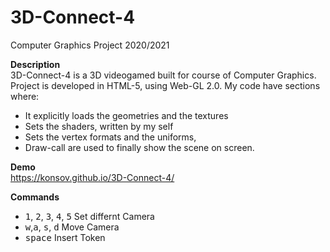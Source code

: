 # 3D-Connect-4
Computer Graphics Project 2020/2021

**Description** <br>
3D-Connect-4 is a 3D videogamed built for course of Computer Graphics. Project is developed in HTML-5, using Web-GL 2.0.
My code have sections where: 
- It explicitly loads the geometries and the textures
- Sets the shaders, written by my self
- Sets the vertex formats and the uniforms, 
- Draw-call are used to finally show the scene on screen.

**Demo** <br>
https://konsov.github.io/3D-Connect-4/

**Commands** <br>
- <kbd>1</kbd>, <kbd>2</kbd>, <kbd>3</kbd>, <kbd>4</kbd>, <kbd>5</kbd> Set differnt Camera
- <kbd>w</kbd>,<kbd>a</kbd>, <kbd>s</kbd>, <kbd>d</kbd> Move Camera
- <kbd>space</kbd> Insert Token
